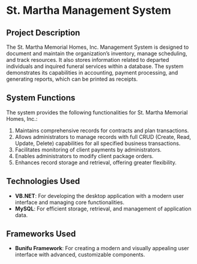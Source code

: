 # St. Martha Management System

## Project Description
The St. Martha Memorial Homes, Inc. Management System is designed to document and maintain the organization’s inventory, manage scheduling, and track resources. It also stores information related to departed individuals and inquired funeral services within a database. The system demonstrates its capabilities in accounting, payment processing, and generating reports, which can be printed as receipts.

## System Functions
The system provides the following functionalities for St. Martha Memorial Homes, Inc.:
1. Maintains comprehensive records for contracts and plan transactions.  
2. Allows administrators to manage records with full CRUD (Create, Read, Update, Delete) capabilities for all specified business transactions.  
3. Facilitates monitoring of client payments by administrators.  
4. Enables administrators to modify client package orders.  
5. Enhances record storage and retrieval, offering greater flexibility.  

## Technologies Used
- **VB.NET**: For developing the desktop application with a modern user interface and managing core functionalities.
- **MySQL**: For efficient storage, retrieval, and management of application data.
  
## Frameworks Used
- **Bunifu Framework**: For creating a modern and visually appealing user interface with advanced, customizable components.

